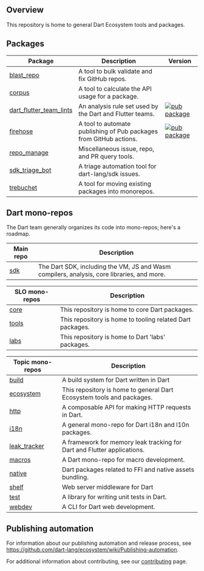## Overview

This repository is home to general Dart Ecosystem tools and packages.

## Packages

| Package | Description | Version |
| --- | --- | --- |
| [blast_repo](pkgs/blast_repo/) | A tool to bulk validate and fix GitHub repos. |  |
| [corpus](pkgs/corpus/) | A tool to calculate the API usage for a package. |  |
| [dart_flutter_team_lints](pkgs/dart_flutter_team_lints/) | An analysis rule set used by the Dart and Flutter teams. | [![pub package](https://img.shields.io/pub/v/dart_flutter_team_lints.svg)](https://pub.dev/packages/dart_flutter_team_lints) |
| [firehose](pkgs/firehose/) | A tool to automate publishing of Pub packages from GitHub actions. | [![pub package](https://img.shields.io/pub/v/firehose.svg)](https://pub.dev/packages/firehose) |
| [repo_manage](pkgs/repo_manage/) | Miscellaneous issue, repo, and PR query tools. |  |
| [sdk_triage_bot](pkgs/sdk_triage_bot/) | A triage automation tool for dart-lang/sdk issues. |  |
| [trebuchet](pkgs/trebuchet/) | A tool for moving existing packages into monorepos. |  |

## Dart mono-repos

The Dart team generally organizes its code into mono-repos; here's a roadmap.

| Main repo | Description |
| --- | --- |
| [sdk](https://github.com/dart-lang/sdk) | The Dart SDK, including the VM, JS and Wasm compilers, analysis, core libraries, and more. |

| SLO mono-repos | Description |
| --- | --- |
| [core](https://github.com/dart-lang/core) | This repository is home to core Dart packages. |
| [tools](https://github.com/dart-lang/tools) | This repository is home to tooling related Dart packages. |
| [labs](https://github.com/dart-lang/labs) | This repository is home to Dart 'labs' packages. |

| Topic mono-repos | Description |
| --- | --- |
| [build](https://github.com/dart-lang/build) | A build system for Dart written in Dart |
| [ecosystem](https://github.com/dart-lang/ecosystem) | This repository is home to general Dart Ecosystem tools and packages. |
| [http](https://github.com/dart-lang/http) | A composable API for making HTTP requests in Dart. |
| [i18n](https://github.com/dart-lang/i18n) | A general mono-repo for Dart i18n and l10n packages. |
| [leak_tracker](https://github.com/dart-lang/leak_tracker) | A framework for memory leak tracking for Dart and Flutter applications. |
| [macros](https://github.com/dart-lang/macros) | A Dart mono-repo for macro development. |
| [native](https://github.com/dart-lang/native) | Dart packages related to FFI and native assets bundling. |
| [shelf](https://github.com/dart-lang/shelf) | Web server middleware for Dart |
| [test](https://github.com/dart-lang/test) | A library for writing unit tests in Dart. |
| [webdev](https://github.com/dart-lang/webdev) | A CLI for Dart web development. |

## Publishing automation

For information about our publishing automation and release process, see
https://github.com/dart-lang/ecosystem/wiki/Publishing-automation.

For additional information about contributing, see our
[contributing](CONTRIBUTING.md) page.
